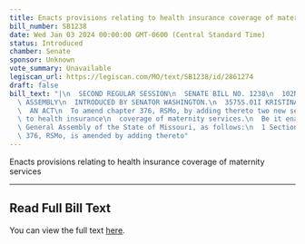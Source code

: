 ```yaml
---
title: Enacts provisions relating to health insurance coverage of maternity services
bill_number: SB1238
date: Wed Jan 03 2024 00:00:00 GMT-0600 (Central Standard Time)
status: Introduced
chamber: Senate
sponsor: Unknown
vote_summary: Unavailable
legiscan_url: https://legiscan.com/MO/text/SB1238/id/2861274
draft: false
bill_text: "|\n  SECOND REGULAR SESSION\n  SENATE BILL NO. 1238\n  102ND GENERA L\
  \ ASSEMBLY\n  INTRODUCED BY SENATOR WASHINGTON.\n  3575S.01I KRISTINA MARTIN, Secretary\n\
  \  AN ACT\n  To amend chapter 376, RSMo, by adding thereto two new sections relating\
  \ to health insurance\n  coverage of maternity services.\n  Be it enacted by the\
  \ General Assembly of the State of Missouri, as follows:\n  1 Section A. Chapter\
  \ 376, RSMo, is amended by adding thereto"
---
```

Enacts provisions relating to health insurance coverage of maternity services

---

## Read Full Bill Text

You can view the full text [here](https://legiscan.com/MO/text/SB1238/id/2861274).
